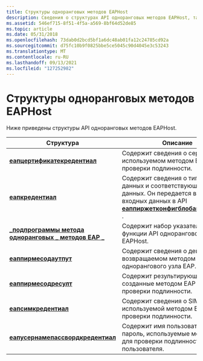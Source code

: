 ```yaml
---
title: Структуры одноранговых методов EAPHost
description: Сведения о структурах API одноранговых методов EAPHost, таких как Еапцертификатекредентиал и Еапсимкредентиал.
ms.assetid: 546ef715-8f51-4f5a-a569-8bf64d52de85
ms.topic: article
ms.date: 05/31/2018
ms.openlocfilehash: 73dab0d2bcd5bf1a6dc48ab01fa12c24785cd92a
ms.sourcegitcommit: d75fc10b9f0825bbe5ce5045c90d4045e3c53243
ms.translationtype: MT
ms.contentlocale: ru-RU
ms.lasthandoff: 09/13/2021
ms.locfileid: "127252982"
---
```

# <a name="eaphost-peer-method-structures"></a>Структуры одноранговых методов EAPHost

Ниже приведены структуры API одноранговых методов EAPHost.



| Структура                                                              | Описание                                                                                                                                                                                        |
|------------------------------------------------------------------------|----------------------------------------------------------------------------------------------------------------------------------------------------------------------------------------------------|
| [**еапцертификатекредентиал**](/windows/desktop/api/eaptypes/ns-eaptypes-eapcertificatecredential)           | Содержит сведения о сертификате, используемом методом EAP для проверки подлинности.                                                                                                            |
| [**еапкредентиал**](/windows/desktop/api/eaptypes/ns-eaptypes-eapcredential)                                 | Содержит сведения о типе учетных данных и соответствующих учетных данных. Он передается в качестве входных данных в API [**еаппиржетконфигблобандусерблоб**](/previous-versions/windows/desktop/api/eapmethodpeerapis/nf-eapmethodpeerapis-eappeergetconfigblobanduserblob) . |
| [**\_подпрограммы метода одноранговых \_ методов EAP \_**](/windows/desktop/api/eapmethodpeerapis/ns-eapmethodpeerapis-eap_peer_method_routines)        | Содержит набор указателей на функции API однорангового метода EAPHost.                                                                                                                               |
| [**еаппирмесодаутпут**](/windows/win32/api/eapauthenticatoractiondefine/ns-eapauthenticatoractiondefine-eappeermethodoutput)                     | Содержит сведения о действии, возвращаемом методом однорангового узла EAP.                                                                                                                                    |
| [**еаппирмесодресулт**](/windows/win32/api/eapmethodpeerapis/ns-eapmethodpeerapis-eappeermethodresult)                     | Содержит результирующие данные, созданные методом EAP во время проверки подлинности.                                                                                                                             |
| [**еапсимкредентиал**](/windows/desktop/api/eaptypes/ns-eaptypes-eapsimcredential)                           | Содержит сведения о SIM-карте, используемой методом EAP для проверки подлинности.                                                                                                              |
| [**еапусернамепассвордкредентиал**](/windows/desktop/api/eaptypes/ns-eaptypes-eapusernamepasswordcredential) | Содержит имя пользователя и пароль, используемые методом EAP для проверки подлинности пользователя.                                                                                                     |



 

 

 




